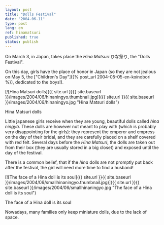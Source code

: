 ```yaml
---
layout: post
title: "Dolls Festival"
date: "2004-06-11"
type: post
lang: en
ref: hinamatsuri
published: true
status: publish
---
```




On March 3, in Japan, takes place the _Hina Matsuri_ ひな祭り, the "Dolls Festival".

 

On this day, girls have the place of honor in Japan (so they are not jealous on May 5, the ["Children's Day"]({% post_url 2004-05-05-en-koinobori %}), dedicated to the boys!).

[![Hina Matsuri dolls]({{ site.url }}{{ site.baseurl }}/images/2004/06/hinaningyo.thumbnail.jpg)]({{ site.url }}{{ site.baseurl }}/images/2004/06/hinaningyo.jpg "Hina Matsuri dolls")

Hina Matsuri dolls

  
Little japanese girls receive when they are young, beautiful dolls called _hina ningyô_. These dolls are however not meant to play with (which is probably very disappointing for the girls): they represent the emperor and empress on the day of their bridal, and they are carefully placed on a shelf covered with red felt. Several days before the _Hina Matsuri_, the dolls are taken out from their box (they are usually stored in a big closet) and exposed until the day of the festival.

There is a common belief, that if the _hina_ dolls are not promptly put back after the festival, the girl will need more time to find a husband!

  
  

[![The face of a Hina doll is its soul]({{ site.url }}{{ site.baseurl }}/images/2004/06/smallhinaningyo.thumbnail.jpg)]({{ site.url }}{{ site.baseurl }}/images/2004/06/smallhinaningyo.jpg "The face of a Hina doll is its soul")

The face of a Hina doll is its soul

Nowadays, many families only keep miniature dolls, due to the lack of space.


